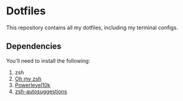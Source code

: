 # Dotfiles

This repository contains all my dotfiles, including my terminal configs.

## Dependencies

You'll need to install the following:

1. zsh
1. [Oh my zsh](https://github.com/ohmyzsh/ohmyzsh)
1. [Powerlevel10k](https://github.com/romkatv/powerlevel10k#oh-my-zsh)
1. [zsh-autosuggestions](https://github.com/zsh-users/zsh-autosuggestions/blob/master/INSTALL.md#oh-my-zsh)
